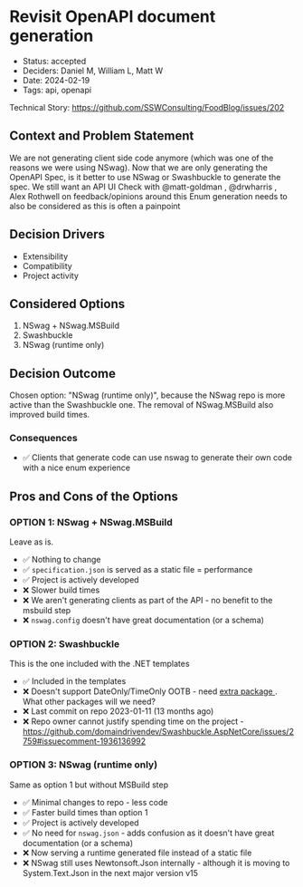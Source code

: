 # Revisit OpenAPI document generation

- Status: accepted
- Deciders: Daniel M, William L, Matt W
- Date: 2024-02-19
- Tags: api, openapi

Technical Story: https://github.com/SSWConsulting/FoodBlog/issues/202

## Context and Problem Statement

We are not generating client side code anymore (which was one of the reasons we were using NSwag). Now that we are only generating the OpenAPI Spec, is it better to use NSwag or Swashbuckle to generate the spec.
We still want an API UI
Check with @matt-goldman , @drwharris , Alex Rothwell on feedback/opinions around this
Enum generation needs to also be considered as this is often a painpoint

## Decision Drivers <!-- optional -->

- Extensibility
- Compatibility
- Project activity

## Considered Options

1. NSwag + NSwag.MSBuild
1. Swashbuckle
1. NSwag (runtime only)

## Decision Outcome

Chosen option: "NSwag (runtime only)", because the NSwag repo is more active than the Swashbuckle one. The removal of NSwag.MSBuild also improved build times. 

### Consequences <!-- optional -->

- ✅ Clients that generate code can use nswag to generate their own code with a nice enum experience

## Pros and Cons of the Options <!-- optional -->

### OPTION 1: NSwag + NSwag.MSBuild

Leave as is.

- ✅ Nothing to change
- ✅ `specification.json` is served as a static file = performance
- ✅ Project is actively developed
- ❌ Slower build times
- ❌ We aren't generating clients as part of the API - no benefit to the msbuild step
- ❌ `nswag.config` doesn't have great documentation (or a schema)

### OPTION 2: Swashbuckle

This is the one included with the .NET templates

- ✅ Included in the templates
- ❌ Doesn't support DateOnly/TimeOnly OOTB - need [extra package ](https://github.com/maxkoshevoi/DateOnlyTimeOnly.AspNet). What other packages will we need?
- ❌ Last commit on repo 2023-01-11 (13 months ago)
- ❌ Repo owner cannot justify spending time on the project - https://github.com/domaindrivendev/Swashbuckle.AspNetCore/issues/2759#issuecomment-1936136992

### OPTION 3: NSwag (runtime only)

Same as option 1 but without MSBuild step

- ✅ Minimal changes to repo - less code
- ✅ Faster build times than option 1
- ✅ Project is actively developed
- ✅ No need for `nswag.json` - adds confusion as it doesn't have great documentation (or a schema)
- ❌ Now serving a runtime generated file instead of a static file
- ❌ NSwag still uses Newtonsoft.Json internally - although it is moving to System.Text.Json in the next major version v15


